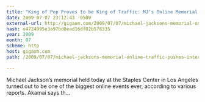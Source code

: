 ```yaml
---
title: "King of Pop Proves to be King of Traffic: MJ’s Online Memorial Pushes Internet’s Limits"
date: 2009-07-07 23:12:43 -0500
external-url: http://gigaom.com/2009/07/07/michael-jacksons-memorial-online-traffic-pushes-internets-limits/
hash: e4724995e3a97bd8ead16df02b578335
year: 2009
month: 07
scheme: http
host: gigaom.com
path: /2009/07/07/michael-jacksons-memorial-online-traffic-pushes-internets-limits/

---
```


Michael Jackson’s memorial held today at the Staples Center in Los Angeles turned out to be one of the biggest online events ever, according to various reports. Akamai says th...
